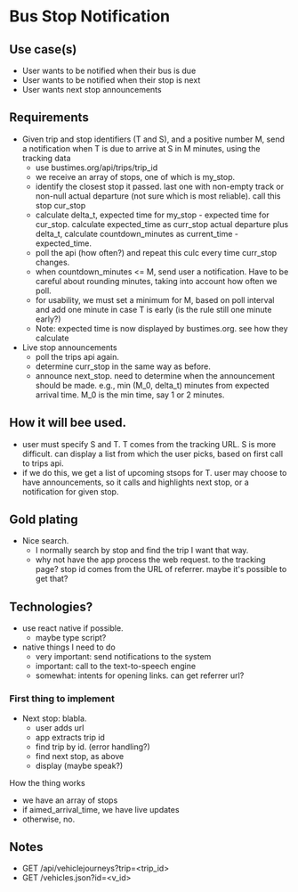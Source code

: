 # Bus Stop Notification

## Use case(s)
- User wants to be notified when their bus is due
- User wants to be notified when their stop is next
- User wants next stop announcements

## Requirements
- Given trip and stop identifiers (T and S), and a positive number M, send a notification when T is due to arrive at S in M minutes, using the tracking data
  - use bustimes.org/api/trips/trip_id
  - we receive an array of stops, one of which is my_stop.
  - identify the closest stop it passed. last one with non-empty track or non-null actual departure (not sure which is most reliable). call this stop cur_stop
  - calculate delta_t, expected time for my_stop - expected time for cur_stop. calculate expected_time as curr_stop actual departure plus delta_t, calculate countdown_minutes as current_time - expected_time.
  - poll the api (how often?) and repeat this culc every time curr_stop changes.
  - when countdown_minutes <= M, send user a notification. Have to be careful about rounding minutes, taking into account how often we poll.
  - for usability, we must set a minimum for M, based on poll interval and add one minute in case T is early (is the rule still one minute early?)
  - Note: expected time is now displayed by bustimes.org. see how they calculate
- Live stop announcements
  - poll the trips api again.
  - determine curr_stop in the same way as before.
  - announce next_stop. need to determine when the announcement should be made. e.g., min (M_0, delta_t) minutes from expected arrival time. M_0 is the min time, say 1 or 2 minutes.

## How it will bee used.
- user must specify S and T. T comes from the tracking URL. S is more difficult. can display a list from which the user picks, based on first call to trips api.
- if we do this, we get a list of upcoming stsops for T. user may choose to have announcements, so it calls and highlights next stop, or a notification for given stop.

## Gold plating
- Nice search.
  - I normally search by stop and find the trip I want that way.
  - why not have the app process the web request. to the tracking page? stop id comes from the URL of referrer. maybe it's possible to get that?

## Technologies?
- use react native if possible.
  - maybe type script?
- native things I need to do
  - very important: send notifications to the system
  - important: call to the text-to-speech engine
  - somewhat: intents for opening links. can get referrer url?

### First thing to implement

- Next stop: blabla.
  - user adds url
  - app extracts trip id
  - find trip by id. (error handling?)
  - find next stop, as above
  - display (maybe speak?)

How the thing works
- we have an array of stops
- if aimed_arrival_time, we have live updates
- otherwise, no.


## Notes

- GET /api/vehiclejourneys?trip=<trip_id>
- GET /vehicles.json?id=<v_id>

